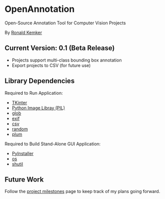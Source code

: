 # OpenAnnotation
Open-Source Annotation Tool for Computer Vision Projects
 
By [Ronald Kemker](https://www.linkedin.com/in/ronald-kemker-66250b115)

## Current Version: 0.1 (Beta Release)
- Projects support multi-class bounding box annotation
- Export projects to CSV (for future use)

## Library Dependencies
Required to Run Application:
- [TKinter](https://tkdocs.com/index.html)
- [Python Image Libray (PIL)](https://python-pillow.org/)
- [glob](https://docs.python.org/3/library/glob.html)
- [exif](https://pypi.org/project/exif/)
- [csv](https://docs.python.org/3/library/csv.html)
- [random](https://docs.python.org/3/library/random.html)
- [plum](https://pypi.org/project/plum-py/)

Required to Build Stand-Alone GUI Application:
- [PyInstaller](https://www.pyinstaller.org/) 
- [os](https://docs.python.org/3/library/os.html) 
- [shutil](https://docs.python.org/3/library/shutil.html) 

## Future Work
Follow the [project milestones](https://github.com/ron-kemker/OpenAnnotation/milestones) page to keep track of my plans going forward.
